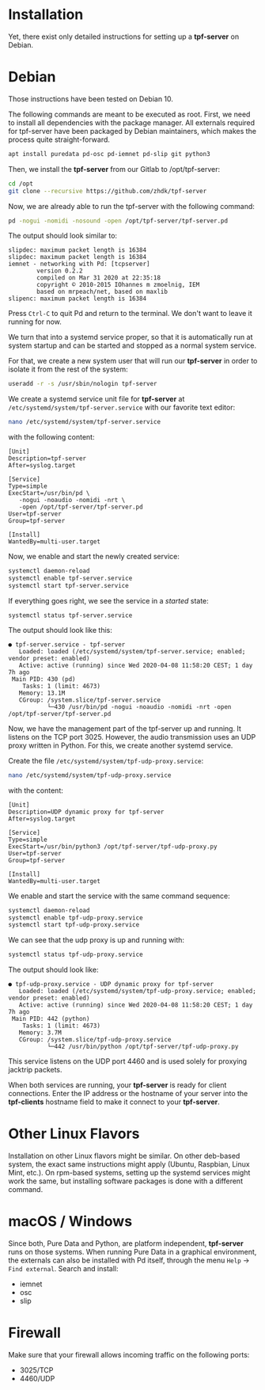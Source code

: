 Installation
============

Yet, there exist only detailed instructions for setting up a **tpf-server**
on Debian. 

Debian
======

Those instructions have been tested on Debian 10.

The following commands are meant to be executed as root. First,
we need to install all dependencies with the package manager. All
externals required for tpf-server have been packaged by Debian
maintainers, which makes the process quite straight-forward.

```bash
apt install puredata pd-osc pd-iemnet pd-slip git python3
```

Then, we install the **tpf-server** from our Gitlab to /opt/tpf-server:

```bash
cd /opt
git clone --recursive https://github.com/zhdk/tpf-server
```

Now, we are already able to run the tpf-server with the following command:

```bash
pd -nogui -nomidi -nosound -open /opt/tpf-server/tpf-server.pd
```

The output should look similar to:

```
slipdec: maximum packet length is 16384
slipdec: maximum packet length is 16384
iemnet - networking with Pd: [tcpserver]
        version 0.2.2
        compiled on Mar 31 2020 at 22:35:18
        copyright © 2010-2015 IOhannes m zmoelnig, IEM
        based on mrpeach/net, based on maxlib
slipenc: maximum packet length is 16384
```
Press `Ctrl-C` to quit Pd and return to the terminal. We don't want
to leave it running for now.

We turn that into a systemd service proper, so that it is
automatically run at system startup and can be started and stopped as a
normal system service.

For that, we create a new system user that will run our **tpf-server** in
order to isolate it from the rest of the system:

```bash
useradd -r -s /usr/sbin/nologin tpf-server
```

We create a systemd service unit file for **tpf-server** at
`/etc/systemd/system/tpf-server.service` with our favorite text editor:

```bash
nano /etc/systemd/system/tpf-server.service  
```

with the following content:

```systemd
[Unit]
Description=tpf-server
After=syslog.target

[Service]
Type=simple
ExecStart=/usr/bin/pd \
   -nogui -noaudio -nomidi -nrt \
   -open /opt/tpf-server/tpf-server.pd
User=tpf-server
Group=tpf-server

[Install]
WantedBy=multi-user.target
```

Now, we enable and start the newly created service:

```bash
systemctl daemon-reload
systemctl enable tpf-server.service
systemctl start tpf-server.service
```

If everything goes right, we see the service in a *started* state:

```
systemctl status tpf-server.service
```

The output should look like this:

```
● tpf-server.service - tpf-server
   Loaded: loaded (/etc/systemd/system/tpf-server.service; enabled; vendor preset: enabled)
   Active: active (running) since Wed 2020-04-08 11:58:20 CEST; 1 day 7h ago
 Main PID: 430 (pd)
    Tasks: 1 (limit: 4673)
   Memory: 13.1M
   CGroup: /system.slice/tpf-server.service
           └─430 /usr/bin/pd -nogui -noaudio -nomidi -nrt -open /opt/tpf-server/tpf-server.pd
```

Now, we have the management part of the tpf-server up and running. It
listens on the TCP port 3025. However, the audio transmission uses an
UDP proxy written in Python. For this, we create another systemd
service.


Create the file `/etc/systemd/system/tpf-udp-proxy.service`:

```bash
nano /etc/systemd/system/tpf-udp-proxy.service
```

with the content:

```systemd
[Unit]
Description=UDP dynamic proxy for tpf-server
After=syslog.target

[Service]
Type=simple
ExecStart=/usr/bin/python3 /opt/tpf-server/tpf-udp-proxy.py
User=tpf-server
Group=tpf-server

[Install]
WantedBy=multi-user.target
```

We enable and start the service with the same command sequence:

```bash
systemctl daemon-reload
systemctl enable tpf-udp-proxy.service
systemctl start tpf-udp-proxy.service
```
We can see that the udp proxy is up and running with:

```bash
systemctl status tpf-udp-proxy.service
```

The output should look like:

```
● tpf-udp-proxy.service - UDP dynamic proxy for tpf-server
   Loaded: loaded (/etc/systemd/system/tpf-udp-proxy.service; enabled; vendor preset: enabled)
   Active: active (running) since Wed 2020-04-08 11:58:20 CEST; 1 day 7h ago
 Main PID: 442 (python)
    Tasks: 1 (limit: 4673)
   Memory: 3.7M
   CGroup: /system.slice/tpf-udp-proxy.service
           └─442 /usr/bin/python /opt/tpf-server/tpf-udp-proxy.py
```

This service listens on the UDP port 4460 and is used solely for
proxying jacktrip packets.

When both services are running, your **tpf-server** is ready for client
connections. Enter the IP address or the hostname of your server into
the **tpf-clients** hostname field to make it connect to your **tpf-server**.


Other Linux Flavors
===================

Installation on other Linux flavors might be similar. On other deb-based system, the
exact same instructions might apply (Ubuntu, Raspbian, Linux Mint, etc.). On rpm-based
systems, setting up the systemd services might work the same, but installing software
packages is done with a different command.


macOS / Windows
===============

Since both, Pure Data and Python, are platform independent, **tpf-server** runs on those
systems. When running Pure Data in a graphical environment, the externals can also
be installed with Pd itself, through the menu `Help` -> `Find external`. Search and
install:
 
  * iemnet
  * osc
  * slip


Firewall
========

Make sure that your firewall allows incoming traffic on the following ports:

  * 3025/TCP
  * 4460/UDP


